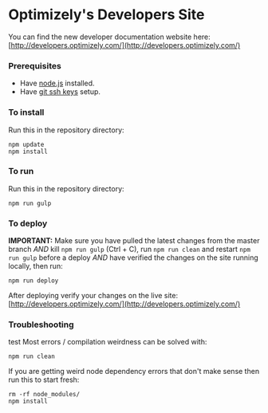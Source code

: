 # Optimizely's Developers Site
You can find the new developer documentation website here: [http://developers.optimizely.com/](http://developers.optimizely.com/)

### Prerequisites
- Have [node.js](https://nodejs.org/) installed.
- Have [git ssh keys](https://help.github.com/articles/generating-ssh-keys/) setup.

### To install

Run this in the repository directory:
```
npm update
npm install
```

### To run

Run this in the repository directory:
```
npm run gulp
```

### To deploy

**IMPORTANT:** Make sure you have pulled the latest changes from the master branch
*AND* kill `npm run gulp` (Ctrl + C), run `npm run clean` and restart `npm run gulp` before a deploy
*AND* have verified the changes on the site running locally, then run:
```
npm run deploy
```

After deploying verify your changes on the live site: [http://developers.optimizely.com/](http://developers.optimizely.com/)

### Troubleshooting
test
Most errors / compilation weirdness can be solved with:
```
npm run clean
```

If you are getting weird node dependency errors that don't make sense then run this to start fresh:
```
rm -rf node_modules/
npm install
```
